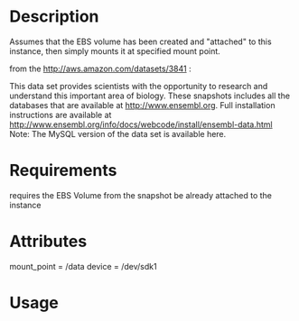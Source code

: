 Description
===========

Assumes that the EBS volume has been created and "attached" to this instance, then simply mounts it
at specified mount point.

from the http://aws.amazon.com/datasets/3841 :

This data set provides scientists with the opportunity to research and understand this important area of biology. These snapshots includes all the databases that are available at http://www.ensembl.org. Full installation instructions are available at http://www.ensembl.org/info/docs/webcode/install/ensembl-data.html 
Note: The MySQL version of the data set is available here.

Requirements
============

requires the EBS Volume from the snapshot be already attached to the instance

Attributes
==========

mount_point = /data
device = /dev/sdk1

Usage
=====

